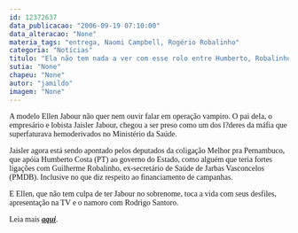 ```yaml
---
id: 12372637
data_publicacao: "2006-09-19 07:10:00"
data_alteracao: "None"
materia_tags: "entrega, Naomi Campbell, Rogério Robalinho"
categoria: "Notícias"
titulo: "Ela não tem nada a ver com esse rolo entre Humberto, Robalinho e os vampiros"
sutia: "None"
chapeu: "None"
autor: "jamildo"
imagem: "None"
---
```

<p><span style="font-family: Verdana;">A modelo Ellen Jabour n&atilde;o quer nem ouvir falar em opera&ccedil;&atilde;o vampiro. O pai dela, o empres&aacute;rio e lobista Jaisler Jabour, chegou a ser preso&nbsp;como um dos l?deres da m&aacute;fia que superfaturava hemoderivados no Minist&eacute;rio da Sa&uacute;de.</span></p>
<p><span style="font-family: Verdana;">Jaisler agora est&aacute; sendo apontado pelos deputados da coliga&ccedil;&atilde;o Melhor pra Pernambuco, que ap&oacute;ia Humberto Costa (PT) ao governo do Estado, como algu&eacute;m que teria fortes liga&ccedil;&otilde;es com Guilherme Robalinho, ex-secret&aacute;rio de Sa&uacute;de de Jarbas Vasconcelos (PMDB). Inclusive no que diz respeito ao financiamento de campanhas.</span></p>
<p><span style="font-family: Verdana;">E Ellen, que n&atilde;o tem culpa de ter Jabour no sobrenome, toca a vida com seus desfiles, apresenta&ccedil;&atilde;o na TV&nbsp;e o namoro com Rodrigo Santoro.</span></p>
<p><span style="font-family: Verdana;">Leia mais <strong><em><a href="https://jc.ne10.uol.com.br/">aqui</a></em></strong>.</span></p>
